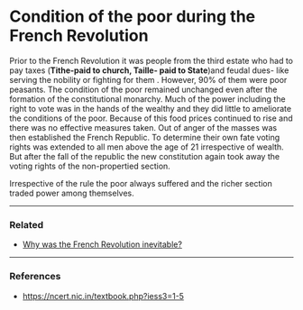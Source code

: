 # Condition of the poor during the French Revolution

Prior to the French Revolution it was people from the third estate who had to pay taxes (**Tithe-paid to church, Taille- paid to State**)and feudal dues- like serving the nobility or fighting for them . However, 90% of them were poor peasants. The condition of the poor remained unchanged even after the formation of the constitutional monarchy. Much of the power including the right to vote was in the hands of the wealthy and they did little to ameliorate the conditions of the poor. Because of this food prices continued to rise and there was no effective measures taken. Out of anger of the masses was then established the French Republic. To determine their own fate voting rights was extended to all men above the age of 21 irrespective of wealth. But after the fall of the republic the new constitution again took away the voting rights of the non-propertied section.

Irrespective of the rule the poor always suffered and the richer section traded power among themselves.

<hr>

### Related
- [Why was the French Revolution inevitable?](./causesFrenchRevolution.md)

<hr>

### References
- https://ncert.nic.in/textbook.php?iess3=1-5
